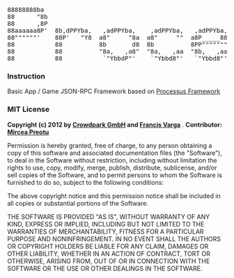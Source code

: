 <pre>
88888888ba                                                                                                    88        88  88888888  888888
88      "8b                                                                                                   88        88     88     88
88      ,8P                                                                                                   88        88     88     888888
88aaaaaa8P'  8b,dPPYba,   ,adPPYba,    ,adPPYba,   ,adPPYba,  ,adPPYba,  ,adPPYba,  88       88  ,adPPYba,    88        88     88     88
88""""""'    88P'   "Y8  a8"     "8a  a8"     ""  a8P_____88  I8[    ""  I8[    ""  88       88  I8[    ""    88888888  88     88     888888
88           88          8b       d8  8b          8PP"""""""   `"Y8ba,    `"Y8ba,   88       88   `"Y8ba,
88           88          "8a,   ,a8"  "8a,   ,aa  "8b,   ,aa  aa    ]8I  aa    ]8I  "8a,   ,a88  aa    ]8I
88           88           `"YbbdP"'    `"Ybbd8"'   `"Ybbd8"'  `"YbbdP"'  `"YbbdP"'   `"YbbdP'Y8  `"YbbdP"'
</pre>

### Instruction

Basic App / Game JSON-RPC Framework based on [Processus Framework](https://github.com/Crowdpark/processus)

### MIT License

__Copyright (c) 2012 by [Crowdpark GmbH](http://www.crowdpark.com) and [Francis Varga](http://varga-multimedia.com)__ .
__Contributor: [Mircea Preotu](http://mirceapreotu.com)__

Permission is hereby granted, free of charge, to any person obtaining a copy of this software and associated documentation files (the "Software"), to deal in the Software without restriction, including without limitation the rights to use, copy, modify, merge, publish, distribute, sublicense, and/or sell copies of the Software, and to permit persons to whom the Software is furnished to do so, subject to the following conditions:

The above copyright notice and this permission notice shall be included in all copies or substantial portions of the Software.

THE SOFTWARE IS PROVIDED "AS IS", WITHOUT WARRANTY OF ANY KIND, EXPRESS OR IMPLIED, INCLUDING BUT NOT LIMITED TO THE WARRANTIES OF MERCHANTABILITY, FITNESS FOR A PARTICULAR PURPOSE AND NONINFRINGEMENT. IN NO EVENT SHALL THE AUTHORS OR COPYRIGHT HOLDERS BE LIABLE FOR ANY CLAIM, DAMAGES OR OTHER LIABILITY, WHETHER IN AN ACTION OF CONTRACT, TORT OR OTHERWISE, ARISING FROM, OUT OF OR IN CONNECTION WITH THE SOFTWARE OR THE USE OR OTHER DEALINGS IN THE SOFTWARE.